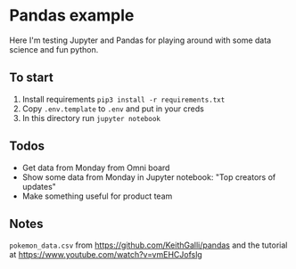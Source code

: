 # Pandas example
Here I'm testing Jupyter and Pandas for playing around with some data science and fun python.

## To start
1. Install requirements `pip3 install -r requirements.txt`
1. Copy `.env.template` to `.env` and put in your creds
1. In this directory run `jupyter notebook`

## Todos
* Get data from Monday from Omni board
* Show some data from Monday in Jupyter notebook: "Top creators of updates"
* Make something useful for product team

## Notes
`pokemon_data.csv` from https://github.com/KeithGalli/pandas and the tutorial at https://www.youtube.com/watch?v=vmEHCJofslg
